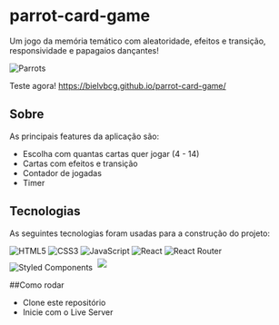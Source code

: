 # parrot-card-game
Um jogo da memória temático com aleatoridade, efeitos e transição, responsividade e papagaios dançantes!

![Parrots](https://github.com/bielvbcg/parrot-card-game/blob/master/imagens/print-parrots.png)

Teste agora! https://bielvbcg.github.io/parrot-card-game/

## Sobre

As principais features da aplicação são:

- Escolha com quantas cartas quer jogar (4 - 14)
- Cartas com efeitos e transição
- Contador de jogadas
- Timer

## Tecnologias

As seguintes tecnologias foram usadas para a construção do projeto:<br>


  ![HTML5](https://img.shields.io/badge/html5-%23E34F26.svg?style=for-the-badge&logo=html5&logoColor=white)
  ![CSS3](https://img.shields.io/badge/css3-%231572B6.svg?style=for-the-badge&logo=css3&logoColor=white)
  ![JavaScript](https://img.shields.io/badge/javascript-%23323330.svg?style=for-the-badge&logo=javascript&logoColor=%23F7DF1E)
  ![React](https://img.shields.io/badge/react-%2320232a.svg?style=for-the-badge&logo=react&logoColor=%2361DAFB)
  ![React Router](https://img.shields.io/badge/React_Router-CA4245?style=for-the-badge&logo=react-router&logoColor=white)
  ![Styled Components](https://img.shields.io/badge/styled--components-DB7093?style=for-the-badge&logo=styled-components&logoColor=white)
   <img style='margin: 5px' src='https://img.shields.io/badge/Context-API-blue?style=for-the-badge&logo=appveyor'>
   
##Como rodar

- Clone este repositório 
- Inicie com o Live Server
